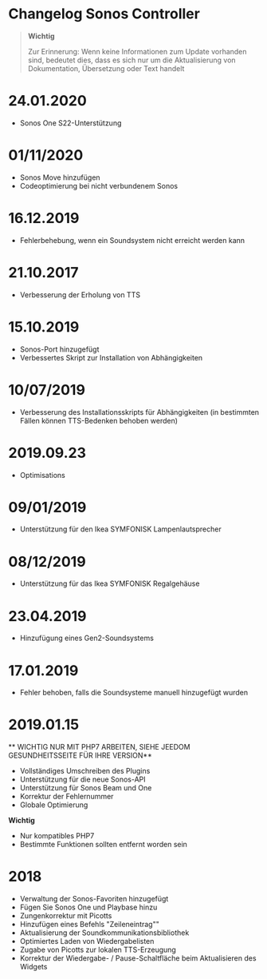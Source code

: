 # Changelog Sonos Controller

>**Wichtig**
>
>Zur Erinnerung: Wenn keine Informationen zum Update vorhanden sind, bedeutet dies, dass es sich nur um die Aktualisierung von Dokumentation, Übersetzung oder Text handelt

# 24.01.2020

- Sonos One S22-Unterstützung

# 01/11/2020

- Sonos Move hinzufügen
- Codeoptimierung bei nicht verbundenem Sonos

# 16.12.2019

- Fehlerbehebung, wenn ein Soundsystem nicht erreicht werden kann

# 21.10.2017

- Verbesserung der Erholung von TTS

# 15.10.2019

- Sonos-Port hinzugefügt
- Verbessertes Skript zur Installation von Abhängigkeiten

# 10/07/2019

- Verbesserung des Installationsskripts für Abhängigkeiten (in bestimmten Fällen können TTS-Bedenken behoben werden)

# 2019.09.23

- Optimisations

# 09/01/2019

- Unterstützung für den Ikea SYMFONISK Lampenlautsprecher

# 08/12/2019

- Unterstützung für das Ikea SYMFONISK Regalgehäuse

# 23.04.2019

- Hinzufügung eines Gen2-Soundsystems

# 17.01.2019

- Fehler behoben, falls die Soundsysteme manuell hinzugefügt wurden

# 2019.01.15

** WICHTIG NUR MIT PHP7 ARBEITEN, SIEHE JEEDOM GESUNDHEITSSEITE FÜR IHRE VERSION**

- Vollständiges Umschreiben des Plugins
- Unterstützung für die neue Sonos-API
- Unterstützung für Sonos Beam und One
- Korrektur der Fehlernummer
- Globale Optimierung

**Wichtig**
- Nur kompatibles PHP7
- Bestimmte Funktionen sollten entfernt worden sein


# 2018

- 	Verwaltung der Sonos-Favoriten hinzugefügt
-   Fügen Sie Sonos One und Playbase hinzu
-   Zungenkorrektur mit Picotts
-   Hinzufügen eines Befehls "Zeileneintrag""
-   Aktualisierung der Soundkommunikationsbibliothek
-   Optimiertes Laden von Wiedergabelisten
-   Zugabe von Picotts zur lokalen TTS-Erzeugung
-   Korrektur der Wiedergabe- / Pause-Schaltfläche beim Aktualisieren des Widgets
